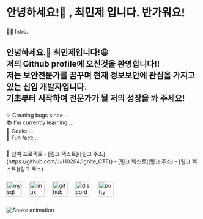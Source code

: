 <h1 align="left">안녕하세요!👋  , 최민제 입니다. 반가워요!</h1>

###

<p align="left">👩‍💻 Intro.</p>

###

<h2 align="left">안녕하세요.👋 최민제입니다!😀<br>저의 Github profile에 오신것을 환영합니다!!<br>저는 보안전문가를 꿈꾸며 현재 정보보안에 관심을 가지고 있는 신입 개발자입니다.<br>기초부터 시작하여 전문가가 될 저의 성장을 봐 주세요!</h2>

###

<p align="left">✨ Creating bugs since ...<br>📚 I'm currently learning ...<br>🎯 Goals: ...<br>🎲 Fun fact: ...</p>

###

<p align="left">📂 참여 프로젝트
- [링크 텍스트]([링크 주소](https://github.com/JJH0204/Ignite_CTF))
- [링크 텍스트](링크 주소)
- [링크 텍스트](링크 주소)
</p>

###

<div align="left">
  <img src="https://img.shields.io/badge/MySQL-4479A1?logo=mysql&logoColor=white&style=for-the-badge" height="40" alt="mysql logo"  />
  <img width="12" />
  <img src="https://img.shields.io/badge/Linux-FCC624?logo=linux&logoColor=black&style=for-the-badge" height="40" alt="linux logo"  />
  <img width="12" />
  <img src="https://img.shields.io/badge/GitHub-181717?logo=github&logoColor=white&style=for-the-badge" height="40" alt="github logo"  />
  <img width="12" />
  <img src="https://img.shields.io/badge/Discord-5865F2?logo=discord&logoColor=white&style=for-the-badge" height="40" alt="discord logo"  />
  <img width="12" />
  <img src="https://cdn.jsdelivr.net/gh/devicons/devicon/icons/putty/putty-original.svg" height="40" alt="putty logo"  />
</div>

###

<img src="https://raw.githubusercontent.com/kporosl/kporosl/output/snake.svg" alt="Snake animation" />

###
